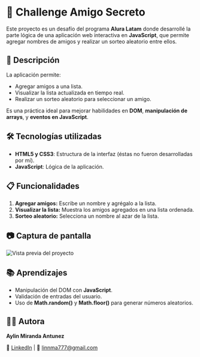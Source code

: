 # 🎯 Challenge Amigo Secreto 

Este proyecto es un desafío del programa **Alura Latam** donde desarrollé la parte lógica de una aplicación web interactiva en **JavaScript**, que permite agregar nombres de amigos y realizar un sorteo aleatorio entre ellos.

## 📌 Descripción

La aplicación permite:

- Agregar amigos a una lista.
- Visualizar la lista actualizada en tiempo real.
- Realizar un sorteo aleatorio para seleccionar un amigo.

Es una práctica ideal para mejorar habilidades en **DOM**, **manipulación de arrays**, y **eventos en JavaScript**.

## 🛠️ Tecnologías utilizadas

- **HTML5 y CSS3**: Estructura de la interfaz (éstas no fueron desarrolladas por mí).
- **JavaScript**: Lógica de la aplicación.

## 📋 Funcionalidades

1. **Agregar amigos:** Escribe un nombre y agrégalo a la lista.
2. **Visualizar la lista:** Muestra los amigos agregados en una lista ordenada.
3. **Sorteo aleatorio:** Selecciona un nombre al azar de la lista.

## 📷 Captura de pantalla

![Vista previa del proyecto](https://via.placeholder.com/800x400?text=Sorteo+de+Amigos)

## 📚 Aprendizajes

- Manipulación del DOM con **JavaScript**.
- Validación de entradas del usuario.
- Uso de **Math.random()** y **Math.floor()** para generar números aleatorios.

## 🧑‍💻 Autora

**Aylin Miranda Antunez**

🔗 [LinkedIn]([https://www.linkedin.com/in/aylin-miranda-antunez/]) | 📧 linnma777@gmail.com

